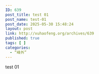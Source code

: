 ```yaml
---
ID: 639
post_title: test 01
post_name: test-01
post_date: 2025-05-30 15:48:24
layout: post
link: http://xuhaofeng.org/archives/639
published: true
tags: [ ]
categories:
  - “峰外”
---
```

test 01